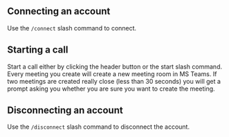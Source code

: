 ## Connecting an account

Use the `/connect` slash command to connect.

## Starting a call

Start a call either by clicking the header button or the start slash command. Every meeting you create will create a new meeting room in MS Teams. If two meetings are created really close (less than 30 seconds) you will get a prompt asking you whether you are sure you want to create the meeting.

## Disconnecting an account

Use the `/disconnect` slash command to disconnect the account.
